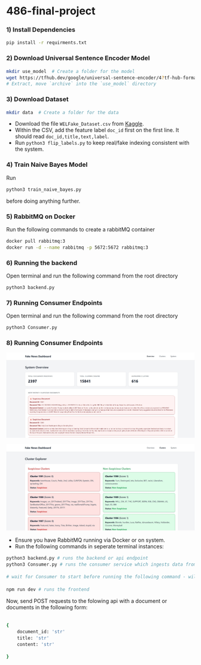 # 486-final-project

### 1) Install Dependencies
```bash
pip install -r requirments.txt
```

### 2) Download Universal Sentence Encoder Model
```bash
mkdir use_model  # Create a folder for the model
wget https://tfhub.dev/google/universal-sentence-encoder/4?tf-hub-format=compressed -O use_model.tar.gz
# Extract, move `archive` into the `use_model` directory
```

### 3) Download Dataset
```bash
mkdir data  # Create a folder for the data
```
- Download the file ```WELFake_Dataset.csv``` from [Kaggle](https://www.kaggle.com/datasets/saurabhshahane/fake-news-classification?resource=download).
- Within the CSV, add the feature label ```doc_id``` first on the first line. It should read ```doc_id,title,text,label```.
- Run ```python3 flip_labels.py``` to keep real/fake indexing consistent with the system.

### 4) Train Naive Bayes Model
Run
```bash
python3 train_naive_bayes.py
```
before doing anything further.

### 5) RabbitMQ on Docker
Run the following commands to create a rabbitMQ container

```bash
docker pull rabbitmq:3
docker run -d --name rabbitmq -p 5672:5672 rabbitmq:3
```

### 6) Running the backend
Open terminal and run the following command from the root directory

```bash
python3 backend.py
```

### 7) Running Consumer Endpoints
Open terminal and run the following command from the root directory

``` bash
python3 Consumer.py
```
### 8) Running Consumer Endpoints


![System Overview](OverviewScreenshot-NEW.jpg)


![Cluster Overview](ClusterOverview-NEW.jpg)

- Ensure you have RabbitMQ running via Docker or on system.
- Run the following commands in seperate terminal instances:

``` bash
python3 backend.py # runs the backend or api endpoint
python3 Consumer.py # runs the consumer service which ingests data from the queue

# wait for Consumer to start before running the following command - will see a Consumer Starting print in terminal

npm run dev # runs the frontend

```

Now, send POST requests to the folowing api with a document or documents in the following form:
```bash

{ 
    document_id: 'str'
    title: 'str'
    content: 'str'

}
```
